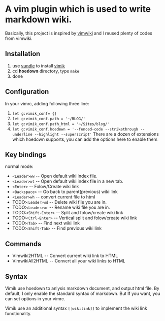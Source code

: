 # A vim plugin which is used to write markdown wiki.

Basically, this project is inspired by [vimwiki](https://github.com/vimwiki/vimwiki) and I reused plenty of codes from vimwiki.

## Installation
1. use [vundle](https://github.com/VundleVim/Vundle.vim) to install [vimik](https://github.com/xrfind/vimik)
2. cd **hoedown** directory, type `make`
3. done

## Configuration
In your vimrc, adding following three line:

1. `let g:vimik_conf= {}`
2. `let g:vimik_conf.path = '~/BLOG/'`
3. `let g:vimik_conf.path_html = '~/Sites/blog/'`
4. `let g:vimik_conf.hoedown = '--fenced-code --strikethrough --underline --highlight --superscript'`
	There are a dozen of extensions which hoedown supports, you can add the options here to enable them.

## Key bindings
normal mode:
* `<Leader>ww` -- Open default wiki index file.
* `<Leader>wt` -- Open default wiki index file in a new tab.
* `<Enter>` -- Folow/Create wiki link
* `<Backspace>` -- Go back to parent(previous) wiki link
* `<Leader>wh` -- convert current file to html
* TODO:`<Leader>wd` -- Delete wiki file you are in.
* TODO:`<Leader>wr` -- Rename wiki file you are in.
* TODO:`<Shift-Enter>` -- Split and folow/create wiki link
* TODO:`<Ctrl-Enter>` -- Vertical split and folow/create wiki link
* TODO:`<Tab>` -- Find next wiki link
* TODO:`<Shift-Tab>` -- Find previous wiki link

## Commands
* Vimwiki2HTML -- Convert current wiki link to HTML
* VimwikiAll2HTML -- Convert all your wiki links to HTML

## Syntax
Vimik use hoedown to anlysis markdown document, and output html file.
By default, I only enable the standard syntax of markdown.
But If you want, you can set options in your vimrc.

Vimik use an additional syntax `[[wikilink]]` to implement the wiki link functionality.

